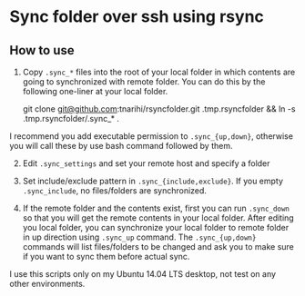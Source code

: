 # Sync folder over ssh using rsync

## How to use

1. Copy `.sync_*` files into the root of your local folder in which contents
  are going to synchronized with remote folder. You can do this by the
  following one-liner at your local folder.

    git clone git@github.com:tnarihi/rsyncfolder.git .tmp.rsyncfolder && ln -s .tmp.rsyncfolder/.sync_* .
  
  I recommend you add executable permission to `.sync_{up,down}`,
  otherwise you will call these by use bash command followed by them.

2. Edit `.sync_settings` and set your remote host and specify a folder

3. Set include/exclude pattern in `.sync_{include,exclude}`.
  If you empty `.sync_include`, no files/folders are synchronized.

4. If the remote folder and the contents exist, first you can run `.sync_down`
  so that you will get the remote contents in your local folder.
  After editing you local folder, you can synchronize your local folder
  to remote folder in up direction using `.sync_up` command.
  The `.sync_{up,down}` commands will list files/folders to be changed and ask 
  you to make sure if you want to sync them before actual sync.

I use this scripts only on my Ubuntu 14.04 LTS desktop, not test on any other environments.
